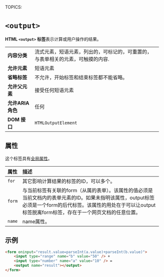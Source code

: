 TOPICS: <output>

# `<output>`

**HTML `<output>` 标签**表示计算或用户操作的结果。

|  |  |
| :-- | :-- |
| **内容分类** | 流式元素，短语元素，列出的，可标记的，可重置的，与表单相关的元素，可触摸的内容. |
| **允许元素** | 短语元素 |
| **省略标签** | 不允许，开始标签和结束标签都不能省略。|
| **允许父元素** | 接受任何短语元素 |
| **允许ARIA角色** | 任何 |
| **DOM 接口** | `HTMLOutputElement` |

## 属性

这个标签具有[全局属性](/zh-hans/webfrontend/HTML_Global_Attributes)。

| 属性 | 描述 |
| :-- | :-- |
| `for` | 其它影响计算结果的标签的ID，可以多个。 |
| `form` | 与当前标签有关联的form（从属的表单）。该属性的值必须是当前文档内的表单元素的ID。如果未指明该属性，output标签必须是一个form的后代标签。该属性的用处在于可以让output标签脱离form标签，存在于一个网页文档的任意位置。 |
| `name` | name属性。 |

## 示例

```html
<form oninput="result.value=parseInt(a.value)+parseInt(b.value)">
    <input type="range" name="b" value="50" /> +
    <input type="number" name="a" value="10" /> =
    <output name="result"></output>
</form>
```
